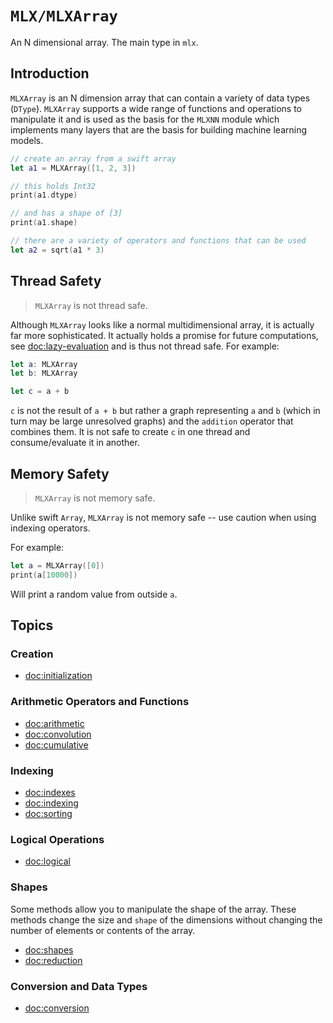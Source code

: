 # ``MLX/MLXArray``

An N dimensional array.  The main type in `mlx`.

## Introduction

`MLXArray` is an N dimension array that can contain a variety of data types (``DType``).
`MLXArray` supports a wide range of functions and operations to manipulate it and
is used as the basis for the `MLXNN` module which implements many layers that
are the basis for building machine learning models.

```swift
// create an array from a swift array
let a1 = MLXArray([1, 2, 3])

// this holds Int32
print(a1.dtype)

// and has a shape of [3]
print(a1.shape)

// there are a variety of operators and functions that can be used
let a2 = sqrt(a1 * 3)
```

## Thread Safety

> `MLXArray` is not thread safe.

Although `MLXArray` looks like a normal multidimensional array, it is actually far more
sophisticated.  It actually holds a promise for future computations, see <doc:lazy-evaluation>
and is thus not thread safe.  For example:

```swift
let a: MLXArray
let b: MLXArray

let c = a + b
```

`c` is not the result of `a + b` but rather a graph representing `a` and `b` (which in turn
may be large unresolved graphs) and the `addition` operator that combines them.  It is not safe
to create `c` in one thread and consume/evaluate it in another.

## Memory Safety

> `MLXArray` is not memory safe.

Unlike swift `Array`, `MLXArray` is not memory safe -- use caution when using
indexing operators.

For example:

```swift
let a = MLXArray([0])
print(a[10000])
```

Will print a random value from outside `a`.

## Topics

### Creation

- <doc:initialization>

### Arithmetic Operators and Functions

- <doc:arithmetic>
- <doc:convolution>
- <doc:cumulative>

### Indexing

- <doc:indexes>
- <doc:indexing>
- <doc:sorting>

### Logical Operations

- <doc:logical>

### Shapes

Some methods allow you to manipulate the shape of the array.  These methods change the size
and ``shape`` of the dimensions without changing the number of elements or contents of the array.

- <doc:shapes>
- <doc:reduction>

### Conversion and Data Types

- <doc:conversion>
